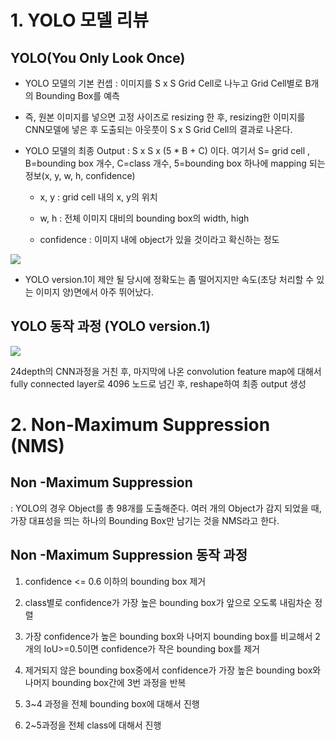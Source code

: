 1\. YOLO 모델 리뷰
==============

YOLO(You Only Look Once)
------------------------

*   YOLO 모델의 기본 컨셉 : 이미지를 S x S Grid Cell로 나누고 Grid Cell별로 B개의 Bounding Box를 예측
    
*   즉, 원본 이미지를 넣으면 고정 사이즈로 resizing 한 후, resizing한 이미지를 CNN모델에 넣은 후 도출되는 아웃풋이 S x S Grid Cell의 결과로 나온다.
    
*   YOLO 모델의 최종 Output : S x S x (5 \* B + C) 이다. 여기서 S= grid cell , B=bounding box 개수, C=class 개수, 5=bounding box 하나에 mapping 되는 정보(x, y, w, h, confidence)
    
    *   x, y : grid cell 내의 x, y의 위치
        
    *   w, h : 전체 이미지 대비의 bounding box의 width, high
        
    *   confidence : 이미지 내에 object가 있을 것이라고 확신하는 정도
        

![](attachments/1705115651/1704329238.png)

*   YOLO version.1이 제안 될 당시에 정확도는 좀 떨어지지만 속도(초당 처리할 수 있는 이미지 양)면에서 아주 뛰어났다.
    

YOLO 동작 과정 (YOLO version.1)
---------------------------

![](attachments/1705115651/1707606027.png)

24depth의 CNN과정을 거친 후, 마지막에 나온 convolution feature map에 대해서 fully connected layer로 4096 노드로 넘긴 후, reshape하여 최종 output 생성

2\. Non-Maximum Suppression (NMS)
=================================

Non -Maximum Suppression
------------------------

: YOLO의 경우 Object를 총 98개를 도출해준다. 여러 개의 Object가 감지 되었을 때, 가장 대표성을 띄는 하나의 Bounding Box만 남기는 것을 NMS라고 한다.

Non -Maximum Suppression 동작 과정
------------------------------

1.  confidence <= 0.6 이하의 bounding box 제거
    
2.  class별로 confidence가 가장 높은 bounding box가 앞으로 오도록 내림차순 정렬
    
3.  가장 confidence가 높은 bounding box와 나머지 bounding box를 비교해서 2개의 IoU>=0.5이면 confidence가 작은 bounding box를 제거
    
4.  제거되지 않은 bounding box중에서 confidence가 가장 높은 bounding box와 나머지 bounding box간에 3번 과정을 반복
    
5.  3~4 과정을 전체 bounding box에 대해서 진행
    
6.  2~5과정을 전체 class에 대해서 진행